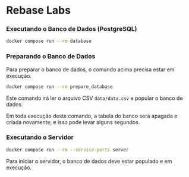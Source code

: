 # Rebase Labs

### Executando o Banco de Dados (PostgreSQL)
```bash
docker compose run --rm database
```

### Preparando o Banco de Dados
Para preparar o banco de dados, o comando acima precisa estar em execução.
```bash
docker compose run --rm prepare_database
```
Este comando irá ler o arquivo CSV `data/data.csv` e popular o banco de dados.

Em toda execução deste comando, a tabela do banco será apagada e criada novamente, e isso pode levar alguns segundos.

### Executando o Servidor
```bash
docker compose run --rm --service-ports server
```
Para iniciar o servidor, o banco de dados deve estar populado e em execução.
